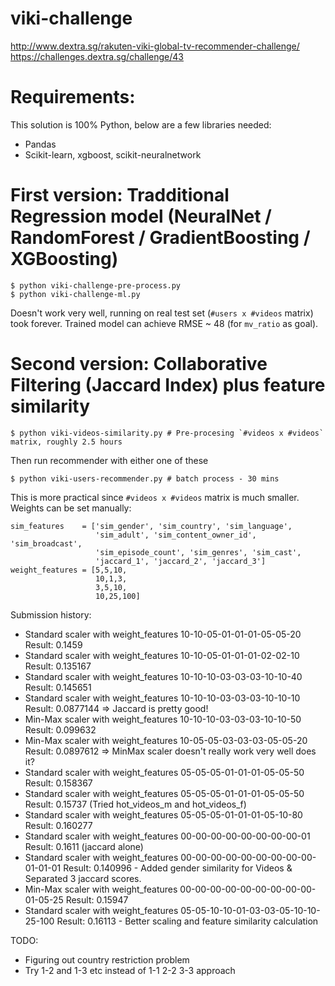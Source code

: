 viki-challenge
==============

http://www.dextra.sg/rakuten-viki-global-tv-recommender-challenge/
https://challenges.dextra.sg/challenge/43

# Requirements:
This solution is 100% Python, below are a few libraries needed:

- Pandas
- Scikit-learn, xgboost, scikit-neuralnetwork

# First version: Tradditional Regression model (NeuralNet / RandomForest / GradientBoosting / XGBoosting)

    $ python viki-challenge-pre-process.py
    $ python viki-challenge-ml.py

Doesn't work very well, running on real test set (`#users x #videos` matrix) took forever.
Trained model can achieve RMSE ~ 48 (for `mv_ratio` as goal).

# Second version: Collaborative Filtering (Jaccard Index) plus feature similarity

    $ python viki-videos-similarity.py # Pre-procesing `#videos x #videos` matrix, roughly 2.5 hours

Then run recommender with either one of these

    $ python viki-users-recommender.py # batch process - 30 mins

This is more practical since `#videos x #videos` matrix is much smaller.
Weights can be set manually:

    sim_features    = ['sim_gender', 'sim_country', 'sim_language',
                       'sim_adult', 'sim_content_owner_id', 'sim_broadcast',
                       'sim_episode_count', 'sim_genres', 'sim_cast',
                       'jaccard_1', 'jaccard_2', 'jaccard_3']
    weight_features = [5,5,10,
                       10,1,3,
                       3,5,10,
                       10,25,100]

Submission history:

- Standard scaler with weight_features 10-10-05-01-01-01-05-05-20           Result: 0.1459
- Standard scaler with weight_features 10-10-05-01-01-01-02-02-10           Result: 0.135167
- Standard scaler with weight_features 10-10-10-03-03-03-10-10-40           Result: 0.145651
- Standard scaler with weight_features 10-10-10-03-03-03-10-10-10           Result: 0.0877144 => Jaccard is pretty good!
- Min-Max  scaler with weight_features 10-10-10-03-03-03-10-10-50           Result: 0.099632
- Min-Max  scaler with weight_features 10-05-05-03-03-03-05-05-20           Result: 0.0897612 => MinMax scaler doesn't really work very well does it?
- Standard scaler with weight_features 05-05-05-01-01-01-05-05-50           Result: 0.158367
- Standard scaler with weight_features 05-05-05-01-01-01-05-05-50           Result: 0.15737 (Tried hot_videos_m and hot_videos_f)
- Standard scaler with weight_features 05-05-05-01-01-01-05-10-80           Result: 0.160277
- Standard scaler with weight_features 00-00-00-00-00-00-00-00-01           Result: 0.1611 (jaccard alone)
- Standard scaler with weight_features 00-00-00-00-00-00-00-00-00-01-01-01  Result: 0.140996 - Added gender similarity for Videos & Separated 3 jaccard scores.
- Min-Max  scaler with weight_features 00-00-00-00-00-00-00-00-00-01-05-25  Result: 0.15947
- Standard scaler with weight_features 05-05-10-10-01-03-03-05-10-10-25-100 Result: 0.16113 - Better scaling and feature similarity calculation

TODO: 
- Figuring out country restriction problem
- Try 1-2 and 1-3 etc instead of 1-1 2-2 3-3 approach
